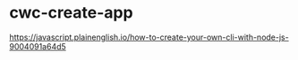 # cwc-create-app

https://javascript.plainenglish.io/how-to-create-your-own-cli-with-node-js-9004091a64d5
